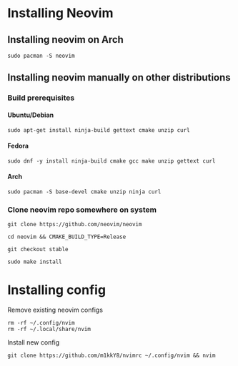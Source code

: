 # Installing Neovim 

## Installing neovim on Arch
```
sudo pacman -S neovim
```

## Installing neovim manually on other distributions
### Build prerequisites
#### Ubuntu/Debian
```
sudo apt-get install ninja-build gettext cmake unzip curl
```

#### Fedora
```
sudo dnf -y install ninja-build cmake gcc make unzip gettext curl
```

#### Arch
```
sudo pacman -S base-devel cmake unzip ninja curl
```

### Clone neovim repo somewhere on system
```
git clone https://github.com/neovim/neovim
```
```
cd neovim && CMAKE_BUILD_TYPE=Release
```
```
git checkout stable
```
```
sudo make install
```

# Installing config

Remove existing neovim configs
```
rm -rf ~/.config/nvim 
rm -rf ~/.local/share/nvim
```

Install new config
```
git clone https://github.com/m1kkY8/nvimrc ~/.config/nvim && nvim
```
